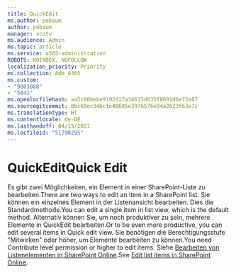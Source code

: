 ```yaml
---
title: QuickEdit
ms.author: pebaum
author: pebaum
manager: scotv
ms.audience: Admin
ms.topic: article
ms.service: o365-administration
ROBOTS: NOINDEX, NOFOLLOW
localization_priority: Priority
ms.collection: Adm_O365
ms.custom:
- "9003088"
- "5841"
ms.openlocfilehash: aa5c60bebe9192d17a34615d635f8691d6e72e87
ms.sourcegitcommit: 8bc60ec34bc1e40685e3976576e04a2623f63a7c
ms.translationtype: HT
ms.contentlocale: de-DE
ms.lasthandoff: 04/15/2021
ms.locfileid: "51790295"
---
```

# <a name="quick-edit"></a><span data-ttu-id="9fd3e-102">QuickEdit</span><span class="sxs-lookup"><span data-stu-id="9fd3e-102">Quick Edit</span></span>

<span data-ttu-id="9fd3e-103">Es gibt zwei Möglichkeiten, ein Element in einer SharePoint-Liste zu bearbeiten.</span><span class="sxs-lookup"><span data-stu-id="9fd3e-103">There are two ways to edit an item in a SharePoint list.</span></span> <span data-ttu-id="9fd3e-104">Sie können ein einzelnes Element in der Listenansicht bearbeiten. Dies die Standardmethode.</span><span class="sxs-lookup"><span data-stu-id="9fd3e-104">You can edit a single item in list view, which is the default method.</span></span> <span data-ttu-id="9fd3e-105">Alternativ können Sie, um noch produktiver zu sein, mehrere Elemente in QuickEdit bearbeiten.</span><span class="sxs-lookup"><span data-stu-id="9fd3e-105">Or to be even more productive, you can edit several items in Quick edit view.</span></span> <span data-ttu-id="9fd3e-106">Sie benötigen die Berechtigungsstufe "Mitwirken" oder höher, um Elemente bearbeiten zu können.</span><span class="sxs-lookup"><span data-stu-id="9fd3e-106">You need Contribute level permission or higher to edit items.</span></span> <span data-ttu-id="9fd3e-107">Siehe [Bearbeiten von Listenelementen in SharePoint Online](https://support.microsoft.com/office/dac1a1c3-a80b-4082-ba57-715cf613d0f7).</span><span class="sxs-lookup"><span data-stu-id="9fd3e-107">See [Edit list items in SharePoint Online](https://support.microsoft.com/office/dac1a1c3-a80b-4082-ba57-715cf613d0f7).</span></span>
